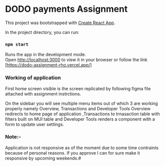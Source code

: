 # DODO payments Assignment

This project was bootstrapped with [Create React App](https://github.com/facebook/create-react-app).

In the project directory, you can run:

### `npm start`

Runs the app in the development mode.\
Open [http://localhost:3000](http://localhost:3000) to view it in your browser or follow the link [https://dodo-assignment-rho.vercel.app/] 


### Working of application
First home screen visible is the screen replicated by following figma file  attached with assignment instrctions.




On the sidebar you will see multiple menu items out of which 3 are working properly namely Overview, Transactions and Developer Tools
Overview redirects to home page of application ,Transactions to trnasaction table with filters built on MUI table and Developer Tools renders a component with a form to update user settings.


### Note:-
Application is not responsive as of the moment due to some time contraints because of personal reasons. If you approve I can for sure make it responsive by upcoming weekends.#